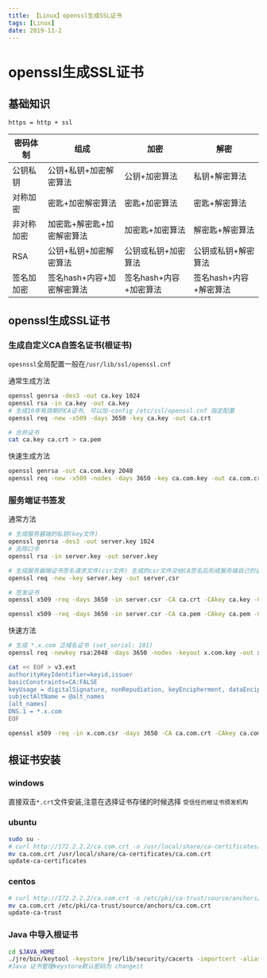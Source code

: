 ```yaml
---
title: 【Linux】openssl生成SSL证书
tags: [Linux]
date: 2019-11-2
---
```

# openssl生成SSL证书

## 基础知识

`https = http + ssl`

| 密码体制  | 组成 | 加密| 解密|
| ------------- | ------------- |------------- |------------- |
| 公钥私钥  | 公钥+私钥+加密解密算法  |公钥+加密算法|私钥+解密算法|
| 对称加密  | 密匙+加密解密算法  |密匙+加密算法|密匙+解密算法|
| 非对称加密  | 加密匙+解密匙+加密解密算法  |加密匙+加密算法|解密匙+解密算法|
| RSA  | 公钥+私钥+加密解密算法  |公钥或私钥+加密算法|公钥或私钥+解密算法|
| 签名加加密  | 签名hash+内容+加密解密算法  |签名hash+内容+加密算法|签名hash+内容+解密算法|

## openssl生成SSL证书

### 生成自定义CA自签名证书(根证书)
`opesnssl`全局配置一般在`/usr/lib/ssl/openssl.cnf`

通常生成方法
```bash
openssl genrsa -des3 -out ca.key 1024
openssl rsa -in ca.key -out ca.key
# 生成10年有效期的CA证书, 可以加-config /etc/ssl/openssl.cnf 指定配置
openssl req -new -x509 -days 3650 -key ca.key -out ca.crt 

# 合并证书
cat ca.key ca.crt > ca.pem
```

快速生成方法
```bash
openssl genrsa -out ca.com.key 2048
openssl req -new -x509 -nodes -days 3650 -key ca.com.key -out ca.com.crt -subj /C=CN/ST=Chongqing/L=Chongqing/O=org/OU=OrgUnit/CN=ca.com/emailAddress=test@test.com

```

### 服务端证书签发
通常方法

```bash
# 生成服务器端的私钥(key文件)
openssl genrsa -des3 -out server.key 1024
# 去除口令
openssl rsa -in server.key -out server.key

# 生成服务器端证书签名请求文件(csr文件) 生成的csr文件交给CA签名后形成服务端自己的证书
openssl req -new -key server.key -out server.csr

# 签发证书
openssl x509 -req -days 3650 -in server.csr -CA ca.crt -CAkey ca.key -CAcreateserial -out server.crt

openssl x509 -req -days 3650 -in server.csr -CA ca.pem -CAkey ca.pem -CAcreateserial -out server.crt
```

快速方法
```bash
# 生成 *.x.com 泛域名证书 (set_serial: 101)
openssl req -newkey rsa:2048 -days 3650 -nodes -keyout x.com.key -out x.com.csr -subj /C=CN/ST=Chongqing/L=Chongqing/O=org/OU=OrgUnit/CN=*.x.com/emailAddress=test@test.com

cat << EOF > v3.ext
authorityKeyIdentifier=keyid,issuer
basicConstraints=CA:FALSE
keyUsage = digitalSignature, nonRepudiation, keyEncipherment, dataEncipherment
subjectAltName = @alt_names
[alt_names]
DNS.1 = *.x.com
EOF

openssl x509 -req -in x.com.csr -days 3650 -CA ca.com.crt -CAkey ca.com.key -set_serial 101 -out x.com.crt -extfile v3.ext

```

## 根证书安装
### windows
直接双击`*.crt`文件安装,注意在选择证书存储的时候选择 `受信任的根证书颁发机构`
### ubuntu
```bash
sudo su -
# curl http://172.2.2.2/ca.com.crt -o /usr/local/share/ca-certificates/ca.com.crt
mv ca.com.crt /usr/local/share/ca-certificates/ca.com.crt
update-ca-certificates
```
### centos
```bash
# curl http://172.2.2.2/ca.com.crt -o /etc/pki/ca-trust/source/anchors/ca.com.crt
mv ca.com.crt /etc/pki/ca-trust/source/anchors/ca.com.crt
update-ca-trust
```
### Java 中导入根证书
```bash
cd $JAVA_HOME
./jre/bin/keytool -keystore jre/lib/security/cacerts -importcert -alias ca.com -file  ca.com.crt
#Java 证书管理keystore默认密码为 changeit
```